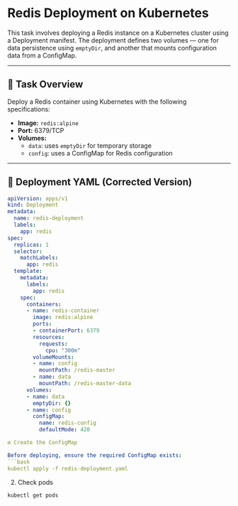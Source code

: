 # Redis Deployment on Kubernetes

This task involves deploying a Redis instance on a Kubernetes cluster using a Deployment manifest. The deployment defines two volumes — one for data persistence using `emptyDir`, and another that mounts configuration data from a ConfigMap.

---

## 🧩 Task Overview

Deploy a Redis container using Kubernetes with the following specifications:
- **Image:** `redis:alpine`
- **Port:** 6379/TCP
- **Volumes:**
  - `data`: uses `emptyDir` for temporary storage
  - `config`: uses a ConfigMap for Redis configuration

---

## 🧱 Deployment YAML (Corrected Version)

```yaml
apiVersion: apps/v1
kind: Deployment
metadata:
  name: redis-deployment
  labels:
    app: redis
spec:
  replicas: 1
  selector:
    matchLabels:
      app: redis
  template:
    metadata:
      labels:
        app: redis
    spec:
      containers:
      - name: redis-container
        image: redis:alpine
        ports:
        - containerPort: 6379
        resources:
          requests:
            cpu: "300m"
        volumeMounts:
        - name: config
          mountPath: /redis-master
        - name: data
          mountPath: /redis-master-data
      volumes:
      - name: data
        emptyDir: {}
      - name: config
        configMap:
          name: redis-config
          defaultMode: 420

⚙️ Create the ConfigMap

Before deploying, ensure the required ConfigMap exists:
```bash 
kubectl apply -f redis-deployment.yaml
```
2. Check pods
```bash
kubectl get pods
```

